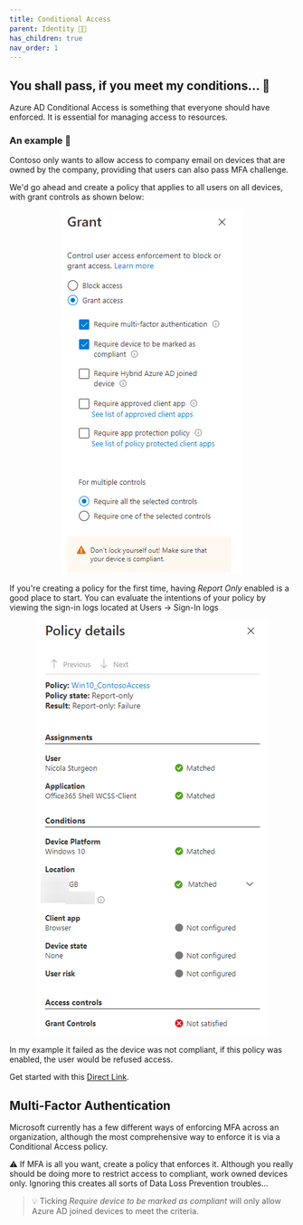 ```yaml
---
title: Conditional Access
parent: Identity 👨‍💼
has_children: true
nav_order: 1
---
```


## You shall pass, if you meet my conditions... 🙏

Azure AD Conditional Access is something that everyone should have enforced. It is essential for managing access to resources.

### An example 📖

Contoso only wants to allow access to company email on devices that are owned by the company, providing that users can also pass MFA challenge.

We'd go ahead and create a policy that applies to all users on all devices, with grant controls as shown below:

<p align="center">
<img src="Images/CA.png" alt="Grant Controls">
</p>

If you're creating a policy for the first time, having *Report Only* enabled is a good place to start. You can evaluate the intentions of your policy by viewing the sign-in logs located at Users -> Sign-In logs

<p align="center">
<img src="Images/CAReport.png" alt="Report-Only">
</p>

In my example it failed as the device was not compliant, if this policy was enabled, the user would be refused access.


Get started with this [Direct Link](https://aad.portal.azure.com/#blade/Microsoft_AAD_IAM/ConditionalAccessBlade/Policies).

## Multi-Factor Authentication

Microsoft currently has a few different ways of enforcing MFA across an organization, although the most comprehensive way to enforce it is via a Conditional Access policy.

⚠️ If MFA is all you want, create a policy that enforces it. Although you really should be doing more to restrict access to compliant, work owned devices only. Ignoring this creates all sorts of Data Loss Prevention troubles...

>💡 Ticking _Require device to be marked as compliant_ will only allow Azure AD joined devices to meet the criteria.